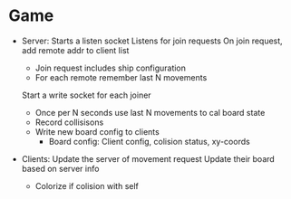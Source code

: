 # Game

- Server:
  Starts a listen socket
  Listens for join requests
  On join request, add remote addr to client list
    - Join request includes ship configuration
    - For each remote remember last N movements

  Start a write socket for each joiner
    - Once per N seconds use last N movements to cal board state
    - Record collisisons
    - Write new board config to clients
      - Board config: Client config, colision status, xy-coords

- Clients:
  Update the server of movement request
  Update their board based on server info
    - Colorize if colision with self

